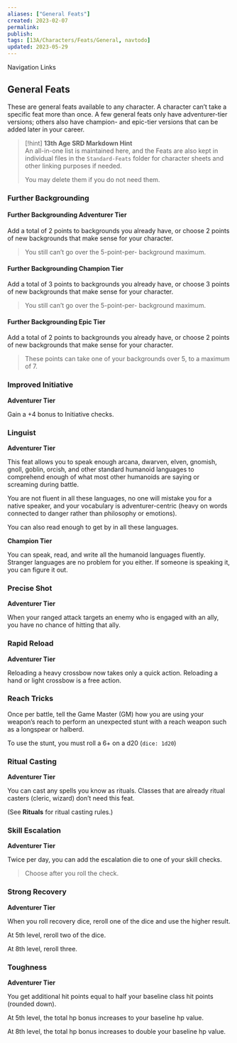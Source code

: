 ```yaml
---
aliases: ["General Feats"]
created: 2023-02-07
permalink: 
publish: 
tags: [13A/Characters/Feats/General, navtodo]
updated: 2023-05-29
---
```


Navigation Links

## General Feats

These are general feats available to any character. A character can’t take a specific feat more than once. A few general feats only have adventurer-tier versions; others also have champion- and epic-tier versions that can be added later in your career.

> [!hint] **13th Age SRD Markdown Hint**  
> An all-in-one list is maintained here, and the Feats are also kept in individual files in the `Standard-Feats` folder for character sheets and other linking purposes if needed.
>
> You may delete them if you do not need them.

### Further Backgrounding

#### Further Backgrounding Adventurer Tier

Add a total of 2 points to backgrounds you already have, or choose 2 points of new backgrounds that make sense for your character.

> You still can’t go over the 5-point-per- background maximum.

#### Further Backgrounding Champion Tier

Add a total of 3 points to backgrounds you already have, or choose 3 points of new backgrounds that make sense for your character.

> You still can’t go over the 5-point-per- background maximum.

#### Further Backgrounding Epic Tier

Add a total of 2 points to backgrounds you already have, or choose 2 points of new backgrounds that make sense for your character.

> These points can take one of your backgrounds over 5, to a maximum of 7.

### Improved Initiative

**Adventurer Tier**

Gain a +4 bonus to Initiative checks.

### Linguist

**Adventurer Tier**

This feat allows you to speak enough arcana, dwarven, elven, gnomish, gnoll, goblin, orcish, and other standard humanoid languages to comprehend enough of what most other humanoids are saying or screaming during battle.

You are not fluent in all these languages, no one will mistake you for a native speaker, and your vocabulary is adventurer-centric (heavy on words connected to danger rather than philosophy or emotions).

You can also read enough to get by in all these languages.

**Champion Tier**

You can speak, read, and write all the humanoid languages fluently. Stranger languages are no problem for you either. If someone is speaking it, you can figure it out.

### Precise Shot

**Adventurer Tier**

When your ranged attack targets an enemy who is engaged with an ally, you have no chance of hitting that ally.

### Rapid Reload

**Adventurer Tier**

Reloading a heavy crossbow now takes only a quick action. Reloading a hand or light crossbow is a free action.

### Reach Tricks

Once per battle, tell the Game Master (GM) how you are using your weapon’s reach to perform an unexpected stunt with a reach weapon such as a longspear or halberd.

To use the stunt, you must roll a 6+ on a d20 (`dice: 1d20`)

### Ritual Casting

**Adventurer Tier**

You can cast any spells you know as rituals. Classes that are already ritual casters (cleric, wizard) don’t need this feat.

(See **Rituals** for ritual casting rules.)

### Skill Escalation

**Adventurer Tier**

Twice per day, you can add the escalation die to one of your skill checks.

> Choose after you roll the check.

### Strong Recovery

**Adventurer Tier**

When you roll recovery dice, reroll one of the dice and use the higher result.

At 5th level, reroll two of the dice.

At 8th level, reroll three.

### Toughness

**Adventurer Tier**

You get additional hit points equal to half your baseline class hit points (rounded down).

At 5th level, the total hp bonus increases to your baseline hp value.

At 8th level, the total hp bonus increases to double your baseline hp value.
